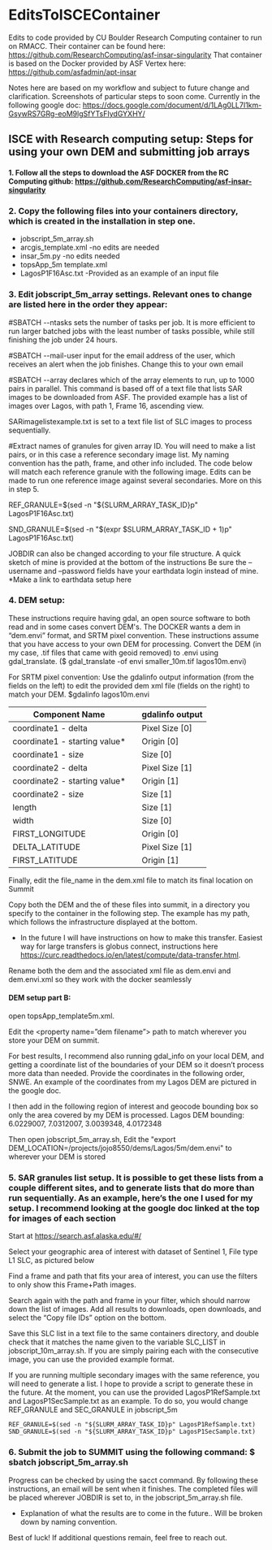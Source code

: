 # EditsToISCEContainer
Edits to code provided by CU Boulder Research Computing container to run on RMACC. Their container can be found here: https://github.com/ResearchComputing/asf-insar-singularity
That container is based on the Docker provided by ASF Vertex here: https://github.com/asfadmin/apt-insar

Notes here are based on my workflow and subject to future change and clarification. Screenshots of particular steps to soon come. Currently in the following google doc: https://docs.google.com/document/d/1LAg0LL7I1km-GsywRS7GRg-eoM9lgSfYTsFIydGYXHY/

## ISCE with Research computing setup: Steps for using your own DEM and submitting job arrays

#### 1. Follow all the steps to download the ASF DOCKER from the RC Computing github: https://github.com/ResearchComputing/asf-insar-singularity

### 2. Copy the following files into your containers directory, which is created in the installation in step one. 
* jobscript_5m_array.sh
* arcgis_template.xml -no edits are needed
* insar_5m.py -no edits needed 
* topsApp_5m template.xml
* LagosP1F16Asc.txt -Provided as an example of an input file

### 3. Edit jobscript_5m_array settings. Relevant ones to change are listed here in the order they appear:
 #SBATCH --ntasks sets the number of tasks per job. It is more efficient to run larger batched jobs with the least number of tasks possible, while still finishing the job under 24 hours.
 
#SBATCH --mail-user input for the email address of the user, which receives an alert when the job finishes. Change this to your own email

#SBATCH --array declares which of the array elements to run, up to 1000 pairs in parallel. This command  is based off of a text file that lists SAR images to be downloaded from ASF. The provided example has a list of images over Lagos, with path 1, Frame 16, ascending view. 

SARimagelistexample.txt is set to a text file list of SLC images to process sequentially.

#Extract names of granules for given array ID. You will need to make a list pairs, or in this case a reference secondary image list. My naming convention has the path, frame, and other info included. The code below will match each reference granule with the following image. Edits can be made to run one reference image against several secondaries. More on this in step 5.

REF_GRANULE=$(sed -n "${SLURM_ARRAY_TASK_ID}p" LagosP1F16Asc.txt)

SND_GRANULE=$(sed -n "$(expr $SLURM_ARRAY_TASK_ID + 1)p" LagosP1F16Asc.txt)
	

JOBDIR can also be changed according to your file structure. A quick sketch of mine is provided at the bottom of the instructions 
Be sure the –username and –password fields have your earthdata login instead of mine. *Make a link to earthdata setup here
### 4. DEM setup: 
These instructions require having gdal, an open source software to both read and in some cases convert DEM's. The DOCKER wants a dem in  “dem.envi” format, and SRTM pixel convention. These instructions assume that you have access to your own DEM for processing. Convert the DEM (in my case, .tif files that came with geoid removed) to .envi using gdal_translate.
($ gdal_translate -of envi smaller_10m.tif lagos10m.envi)

For SRTM pixel convention:
Use the gdalinfo output information (from the fields on the left) to edit the provided dem xml file (fields on the right) to match your DEM.
$gdalinfo lagos10m.envi

Component Name | | gdalinfo output
--- | --- | --- |
coordinate1 - delta |  | Pixel Size [0]
coordinate1 - starting value* | | Origin [0]
coordinate1 - size | | Size [0]
coordinate2 - delta | | Pixel Size [1]
coordinate2 - starting value* | | Origin [1]
coordinate2 - size| | Size [1]
length | | Size [1]
width | | Size [0]
FIRST_LONGITUDE | | Origin [0]
DELTA_LATITUDE | | Pixel Size [1]
FIRST_LATITUDE | | Origin [1]

Finally, edit the file_name in the dem.xml file to match its final location on Summit


Copy both the DEM and the of these files into summit, in a directory you specify to the container in the following step. The example has my path, which follows the infrastructure displayed at the bottom. 

* In the future I will have instructions on how to make this transfer. Easiest way for large transfers is globus connect, instructions here https://curc.readthedocs.io/en/latest/compute/data-transfer.html. 

Rename both the dem and the associated xml file as dem.envi and dem.envi.xml so they work with the docker seamlessly

#### DEM setup part B: 
open topsApp_template5m.xml.

Edit the <property name=”dem filename”> path to match wherever you store your DEM on summit. 

For best results, I recommend also running gdal_info on your local DEM, and getting a coordinate list of the boundaries of your DEM so it doesn’t process more data than needed. Provide the coordinates in the following order, SNWE. An example of the coordinates from my Lagos DEM are pictured in the google doc. 

I then add in the following region of interest and geocode bounding box so only the area covered by my DEM is processed. 
Lagos DEM bounding: 6.0229007, 7.0312007, 3.0039348, 4.0172348 

Then open jobscript_5m_array.sh, 
Edit the "export DEM_LOCATION=/projects/jojo8550/dems/Lagos/5m/dem.envi" to wherever your DEM is stored



### 5. SAR granules list setup. It is possible to get these lists from a couple different sites, and to generate lists that do more than run sequentially. As an example, here’s the one I used for my setup. I recommend looking at the google doc linked at the top for images of each section
Start at https://search.asf.alaska.edu/#/ 
	
Select your geographic area of interest with dataset of Sentinel 1, File type L1 SLC, as pictured below
	

Find a frame and path that fits your area of interest, you can use the filters to only show this Frame+Path images. 


Search again with the path and frame in your filter, which should narrow down the list of images. Add all results to downloads, open downloads, and select the “Copy file IDs” option on the bottom. 


Save this SLC list in a text file to the same containers directory, and double check that it matches the name given to the variable SLC_LIST in jobscript_10m_array.sh. If you are simply pairing each with the consecutive image, you can use the provided example format.

If you are running multiple secondary images with the same reference, you will need to generate a list. I hope to provide a script to generate these in the future. At the moment, you can use the provided LagosP1RefSample.txt and LagosP1SecSample.txt as an example. To do so, you would change REF_GRANULE and SEC_GRANULE in jobscript_5m
	
	REF_GRANULE=$(sed -n "${SLURM_ARRAY_TASK_ID}p" LagosP1RefSample.txt)
	SND_GRANULE=$(sed -n "${SLURM_ARRAY_TASK_ID}p" LagosP1SecSample.txt)

### 6. Submit the job to SUMMIT using the following command: $ sbatch jobscript_5m_array.sh
Progress can be checked by using the sacct command. By following these instructions, an email will be sent when it finishes. 
The completed files will be placed wherever JOBDIR is set to, in the jobscript_5m_array.sh file.

* Explanation of what the results are to come in the future.. Will be broken down by naming convention.

Best of luck! If additional questions remain, feel free to reach out.
